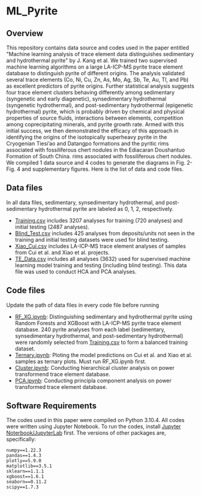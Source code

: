 # ML_Pyrite

## Overview
This repository contains data source and codes used in the paper entitled "Machine learning analysis of trace element data distinguishes sedimentary and hydrothermal pyrite" by J. Kang et al. We trained two supervised machine learning algorithms
on a large LA-ICP-MS pyrite trace element database to distinguish pyrite of different origins. The analysis validated several trace elements (Co, Ni, Cu, Zn, As, Mo, Ag, Sb, Te, Au, Tl, and Pb) as excellent predictors of pyrite origins.
Further statistical analysis suggests four trace element clusters behaving differently 
among sedimentary (syngenetic and early diagenetic), synsedimentary hydrothermal (syngenetic hydrothermal), and post-sedimentary hydrothermal (epigenetic hydrothermal) pyrite, which is probably driven by chemical and 
physical properties of source fluids, interactions between elements, competition among coprecipitating minerals, and pyrite growth rate. 
Armed with this initial success, we then demonstrated the efficacy of this approach in identifying the origins of the isotopically superheavy pyrite in the Cryogenian Tiesi’ao and Datangpo formations and the pyritic rims associated with fossiliferous chert nodules in the Ediacaran Doushantuo Formation of South China.
rims associated with fossiliferous chert nodules. We compiled 1 data source and 4 codes to generate the diagrams in Fig. 2-Fig. 4 and 
supplementary figures. Here is the list of data and code files.

## Data files
In all data files, sedimentary, synsedimentary hydrothermal, and post-sedimentary hydrothermal pyrite are labeled as 0, 1, 2, respectively.
  - [Training.csv](data/Training.csv) includes 3207 analyses for training (720 analyses) and initial testing (2487 analyses). 
  - [Blind_Test.csv](data/Blind_Test.csv) includes 425 analyses from deposits/units not seen in the training and initial testing datasets were used for blind testing.
  - [Xiao_Cui.csv](data/Xiao_Cui.csv) includes LA-ICP-MS trace element analyses of samples from Cui et al. and Xiao et al. projects.
  - [TE_Data.csv](data/TE_Data.csv) includes all analyses (3632) used for supervised machine learning model training and testing (including blind testing). This data file was used to conduct HCA and PCA analyses.

## Code files
Update the path of data files in every code file before running
  - [RF_XG.ipynb](code/RF_XG.ipynb): Distinguishing sedimentary and hydrothermal pyrite using Random Forests and XGBoost with LA-ICP-MS pyrite trace element database. 240 pyrite analyses from each label (sedimentary, synsedimentary hydrothermal, and post-sedimentary hydrothermal) were randomly selected from [Training.csv](data/Training.csv) to form a balanced training dataset.
  - [Ternary.ipynb](code/Ternary.ipynb): Ploting the model predictions on Cui et al. and Xiao et al. samples as ternary plots. Must run RF_XG.ipynb first.
  - [Cluster.ipynb](code/Cluster.ipynb): Conducting hierarchical cluster analysis on power transformend trace element database.
  - [PCA.ipynb](code/PCA.ipynb): Conducting principla component analysis on power transformed trace element database.

## Software Requirements
The codes used in this paper were compiled on Python 3.10.4. All codes were written using Jupyter Notebook. To run the codes, install [Jupyter Noterbook/JupyterLab](https://jupyter.org/install) first.
The versions of other packages are, specifically:
```
numpy==1.22.3
pandas==1.4.3
plotly==5.9.0
matplotlib==3.5.1
sklearn==1.1.1
xgboost==1.6.1
seaborn==0.11.2
scipy==1.7.3
```

